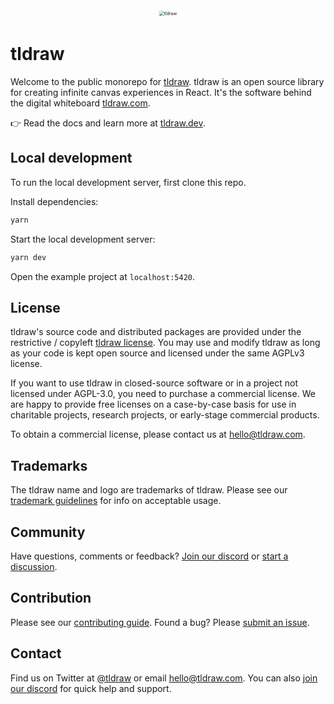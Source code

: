 <div alt style="text-align: center; transform: scale(.5);">
	<picture>
		<source media="(prefers-color-scheme: dark)" srcset="https://raw.githubusercontent.com/tldraw/tldraw/main/assets/github-hero-dark-2.png" />
		<img alt="tldraw" src="https://raw.githubusercontent.com/tldraw/tldraw/main/assets/github-hero-light-2.png" />
	</picture>
</div>

# tldraw

Welcome to the public monorepo for [tldraw](https://github.com/tldraw/tldraw). tldraw is an open source library for creating infinite canvas experiences in React. It's the software behind the digital whiteboard [tldraw.com](https://tldraw.com).

👉 Read the docs and learn more at [tldraw.dev](https://tldraw.dev).

## Local development

To run the local development server, first clone this repo.

Install dependencies:

```bash
yarn
```

Start the local development server:

```bash
yarn dev
```

Open the example project at `localhost:5420`.

## License

tldraw's source code and distributed packages are provided under the restrictive / copyleft [tldraw license](https://github.com/tldraw/tldraw/blob/master/LICENSE.md). You may use and modify tldraw as long as your code is kept open source and licensed under the same AGPLv3 license.

If you want to use tldraw in closed-source software or in a project not licensed under AGPL-3.0, you need to purchase a commercial license. We are happy to provide free licenses on a case-by-case basis for use in charitable projects, research projects, or early-stage commercial products.

To obtain a commercial license, please contact us at [hello@tldraw.com](mailto:hello@tldraw.com).

## Trademarks

The tldraw name and logo are trademarks of tldraw. Please see our [trademark guidelines](https://github.com/tldraw/tldraw/blob/main/TRANDEMARKS.md) for info on acceptable usage.

## Community

Have questions, comments or feedback? [Join our discord](https://discord.gg/rhsyWMUJxd) or [start a discussion](https://github.com/tldraw/tldraw/discussions/new).

## Contribution

Please see our [contributing guide](https://github.com/tldraw/tldraw/blob/main/CONTRIBUTING.md). Found a bug? Please [submit an issue](https://github.com/tldraw/tldraw/issues/new).

## Contact

Find us on Twitter at [@tldraw](https://twitter.com/tldraw) or email [hello@tldraw.com](mailto://hello@tldraw.com). You can also [join our discord](https://discord.gg/rhsyWMUJxd) for quick help and support.
